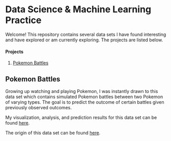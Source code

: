 Data Science & Machine Learning Practice
======

Welcome! This repository contains several data sets I have found interesting and have explored or am currently exploring. The projects are listed below.

#### Projects
1. [Pokemon Battles](#Pokemon-Battles)

## Pokemon Battles

Growing up watching and playing Pokemon, I was instantly drawn to this data set which contains simulated Pokemon battles between two Pokemon of varying types. The goal is to predict the outcome of certain battles given previously observed outcomes.

My visualization, analysis, and prediction results for this data set can be found [here](/PokemonBattles).

The origin of this data set can be found [here](https://www.kaggle.com/terminus7/pokemon-challenge/home).
